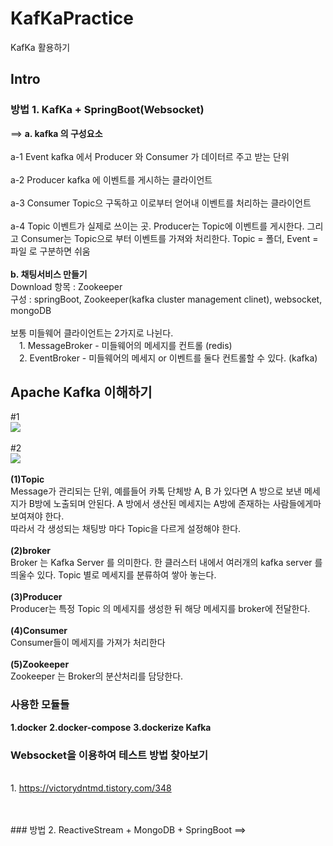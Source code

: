 # KafKaPractice
KafKa 활용하기


## Intro
### 방법 1. KafKa + SpringBoot(Websocket)
==> 
  <b>a. kafka 의 구성요소</b>
    <br/><br/>a-1 Event
        kafka 에서 Producer 와 Consumer 가 데이터르 주고 받는 단위
    <br/><br/>a-2 Producer
        kafka 에 이벤트를 게시하는 클라이언트
    <br/><br/>a-3 Consumer
        Topic으 구독하고 이로부터 얻어내 이벤트를 처리하는 클라이언트
    <br/><br/>a-4 Topic
        이벤트가 실제로 쓰이는 곳. Producer는 Topic에 이벤트를 게시한다. 그리고 Consumer는 Topic으로 부터 이벤트를 가져와 처리한다. Topic = 폴더, Event = 파일 로 구분하면 쉬움
 <br/><br/><b>b. 채팅서비스 만들기</b>
 <br/>Download 항목 : Zookeeper
 <br/>구성 : springBoot, Zookeeper(kafka cluster management clinet), websocket, mongoDB
 <br/><br/>보통 미들웨어 클라이언트는 2가지로 나뉜다.
    <br/>&emsp;1. MessageBroker - 미들웨어의 메세지를 컨트롤 (redis)
    <br/>&emsp;2. EventBroker - 미들웨어의 메세지 or 이벤트를 둘다 컨트롤할 수 있다. (kafka)
    
## Apache Kafka 이해하기
  #1
  <br/><image src='https://user-images.githubusercontent.com/57661474/164008473-3e88ffc6-d866-49fa-a818-b568f38ca28d.jpeg'/>
  <br/><br/>#2
  <br/><image src='https://user-images.githubusercontent.com/57661474/164012906-3b2c8b61-1c37-4410-9553-f9d9399a1044.jpeg'/>
  <br/><br/><b>(1)Topic</b>
  <br/> Message가 관리되는 단위, 예를들어 카톡 단체방 A, B 가 있다면 A 방으로 보낸 메세지가 B방에 노출되며 안된다. A 방에서 생산된 메세지는 A방에 존재하는 사람들에게마 보여져야 한다.
  <br/> 따라서 각 생성되는 채팅방 마다 Topic을 다르게 설정해야 한다.
  <br/><br/><b>(2)broker</b>
  <br/> Broker 는 Kafka Server 를 의미한다. 한 클러스터 내에서 여러개의 kafka server 를 띄울수 있다. Topic 별로 메세지를 분류하여 쌓아 놓는다.
  <br/><br/><b>(3)Producer</b>
  <br/> Producer는 특정 Topic 의 메세지를 생성한 뒤 해당 메세지를 broker에 전달한다. 
  <br/><br/><b>(4)Consumer</b>
  <br/> Consumer들이 메세지를 가져가 처리한다
  <br/><br/><b>(5)Zookeeper</b>
  <br/> Zookeeper 는 Broker의 분산처리를 담당한다.
### 사용한 모듈들
<b>1.docker</b>
<b>2.docker-compose</b>
<b>3.dockerize Kafka</b>


### Websocket을 이용하여 테스트 방법 찾아보기
<br/> 1. https://victorydntmd.tistory.com/348
 
<br/><br/>### 방법 2. ReactiveStream + MongoDB + SpringBoot
==>
